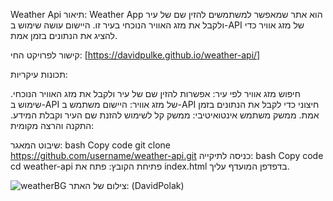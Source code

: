 Weather Api
תיאור:
Weather App הוא אתר שמאפשר למשתמשים להזין שם של עיר ולקבל את מזג האוויר הנוכחי בעיר זו. היישום עושה שימוש ב-API של מזג אוויר כדי להציג את הנתונים בזמן אמת.

קישור לפרויקט החי:
[https://davidpulke.github.io/weather-api/]

תכונות עיקריות:

חיפוש מזג אוויר לפי עיר: אפשרות להזין שם של עיר ולקבל את מזג האוויר הנוכחי.
שימוש ב-API של מזג אוויר: היישום משתמש ב-API חיצוני כדי לקבל את הנתונים בזמן אמת.
ממשק משתמש אינטואיטיבי: ממשק קל לשימוש להזנת שם העיר וקבלת המידע.
התקנה והרצה מקומית:

שיבוט המאגר:
bash
Copy code
git clone https://github.com/username/weather-api.git
כניסה לתיקייה:
bash
Copy code
cd weather-api
פתיחת הקובץ: פתח את index.html בדפדפן המועדף עליך.


![weatherBG](https://github.com/user-attachments/assets/2ac3988c-48ee-4892-ac41-055b13642cd1)
צילום של האתר: (DavidPolak)
